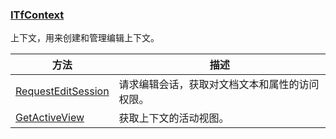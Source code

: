 ### [ITfContext](https://learn.microsoft.com/zh-cn/windows/win32/api/msctf/nn-msctf-itfcontext)

上下文，用来创建和管理编辑上下文。

方法						|描述
-|-
[RequestEditSession][1]	|请求编辑会话，获取对文档文本和属性的访问权限。
[GetActiveView][2]		|获取上下文的活动视图。

[1]: https://learn.microsoft.com/zh-cn/windows/win32/api/msctf/nf-msctf-itfcontext-requesteditsession
[2]: https://learn.microsoft.com/zh-cn/windows/win32/api/msctf/nf-msctf-itfcontext-getactiveview